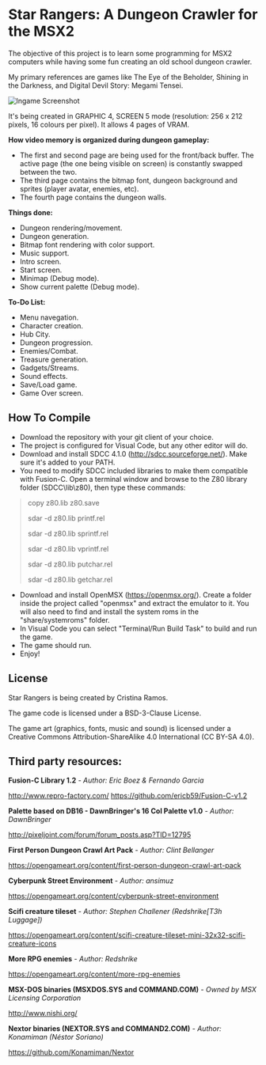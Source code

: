 # Star Rangers: A Dungeon Crawler for the MSX2

The objective of this project is to learn some programming for MSX2 computers while having some fun creating an old school dungeon crawler.

My primary references are games like The Eye of the Beholder, Shining in the Darkness, and Digital Devil Story: Megami Tensei.

![Ingame Screenshot](https://pbs.twimg.com/media/E9gUsnaXoAAozWR?format=jpg&name=small)

It's being created in GRAPHIC 4, SCREEN 5 mode (resolution: 256 x 212 pixels, 16 colours per pixel). It allows 4 pages of VRAM.

**How video memory is organized during dungeon gameplay:**
* The first and second page are being used for the front/back buffer. The active page (the one being visible on screen) is constantly swapped between the two.
* The third page contains the bitmap font, dungeon background and sprites (player avatar, enemies, etc).
* The fourth page contains the dungeon walls.

**Things done:**
* Dungeon rendering/movement.
* Dungeon generation.
* Bitmap font rendering with color support.
* Music support.
* Intro screen.
* Start screen.
* Minimap (Debug mode).
* Show current palette (Debug mode).

**To-Do List:**
* Menu navegation.
* Character creation.
* Hub City.
* Dungeon progression.
* Enemies/Combat.
* Treasure generation.
* Gadgets/Streams.
* Sound effects.
* Save/Load game.
* Game Over screen.

## How To Compile

* Download the repository with your git client of your choice.
* The project is configured for Visual Code, but any other editor will do.
* Download and install SDCC 4.1.0 (http://sdcc.sourceforge.net/). Make sure it's added to your PATH.
* You need to modify SDCC included libraries to make them compatible with Fusion-C. Open a terminal window and browse to the Z80 library folder (SDCC\lib\z80), then type these commands:
> copy z80.lib z80.save
>
> sdar -d z80.lib printf.rel
>
> sdar -d z80.lib sprintf.rel
>
> sdar -d z80.lib vprintf.rel
>
> sdar -d z80.lib putchar.rel
>
> sdar -d z80.lib getchar.rel
* Download and install OpenMSX (https://openmsx.org/). Create a folder inside the project called "openmsx" and extract the emulator to it. You will also need to find and install the system roms in the "share/systemroms" folder.
* In Visual Code you can select "Terminal/Run Build Task" to build and run the game.
* The game should run.
* Enjoy!

## License

Star Rangers is being created by Cristina Ramos.

The game code is licensed under a BSD-3-Clause License.

The game art (graphics, fonts, music and sound) is licensed under a Creative Commons Attribution-ShareAlike 4.0 International (CC BY-SA 4.0).

## Third party resources:
**Fusion-C Library 1.2**
*- Author: Eric Boez & Fernando Garcia*

http://www.repro-factory.com/
https://github.com/ericb59/Fusion-C-v1.2

**Palette based on DB16 - DawnBringer's 16 Col Palette v1.0**
*- Author: DawnBringer*

http://pixeljoint.com/forum/forum_posts.asp?TID=12795

**First Person Dungeon Crawl Art Pack**
*- Author: Clint Bellanger*

https://opengameart.org/content/first-person-dungeon-crawl-art-pack

**Cyberpunk Street Environment**
*- Author: ansimuz*

https://opengameart.org/content/cyberpunk-street-environment

**Scifi creature tileset**
*- Author: Stephen Challener (Redshrike[T3h Luggage])*

https://opengameart.org/content/scifi-creature-tileset-mini-32x32-scifi-creature-icons

**More RPG enemies**
*- Author: Redshrike*

https://opengameart.org/content/more-rpg-enemies

**MSX-DOS binaries (MSXDOS.SYS and COMMAND.COM)**
*- Owned by MSX Licensing Corporation*

http://www.nishi.org/

**Nextor binaries (NEXTOR.SYS and COMMAND2.COM)**
*- Author: Konamiman (Néstor Soriano)*

https://github.com/Konamiman/Nextor
